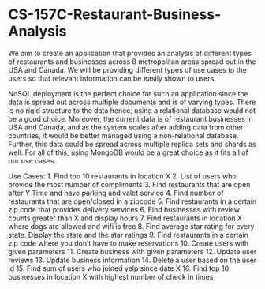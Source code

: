 # CS-157C-Restaurant-Business-Analysis

We aim to create an application that provides an analysis of different types of restaurants and businesses across 8 metropolitan areas spread out in the USA and Canada. We will be providing different types of use cases to the users so that relevant information can be easily shown to users.

NoSQL deployment is the perfect choice for such an application since the data is spread out across multiple documents and is of varying types. There is no rigid structure to the data hence, using a relational database would not be a good choice. Moreover, the current data is of restaurant businesses in USA and Canada, and as the system scales after adding data from other countries, it would be better managed using a non-relational database. Further, this data could be spread across multiple replica sets and shards as well. For all of this, using MongoDB would be a great choice as it fits all of our use cases.

Use Cases:
        1. Find top 10 restaurants in location X
        2. List of users who provide the most number of compliments
        3. Find restaurants that are open after Y Time and have parking and valet service
        4. Find number of restaurants that are open/closed in a zipcode
        5. Find restaurants in a certain zip code that provides delivery services
        6. Find businesses with review counts greater than X and display hours
        7. Find restaurants in location X where dogs are allowed and wifi is free
        8. Find average star rating for every state. Display the state and the star ratings
        9. Find restaurants in a certain zip code where you don’t have to make reservations
        10. Create users with given parameters
        11. Create business with given parameters
        12. Update user reviews
        13. Update business information
        14. Delete a user based on the user id
        15. Find sum of users who joined yelp since date X
        16. Find top 10 businesses in location X with highest number of check in times
